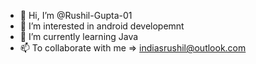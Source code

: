 - 👋 Hi, I’m @Rushil-Gupta-01
- 👀 I’m interested in android developemnt 
- 🌱 I’m currently learning Java
- 📫 To collaborate with me => indiasrushil@outlook.com

<!---
Rushil-Gupta-01/Rushil-Gupta-01 is a ✨ special ✨ repository because its `README.md` (this file) appears on your GitHub profile.
You can click the Preview link to take a look at your changes.
--->
